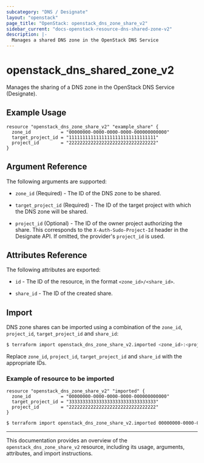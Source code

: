 ```yaml
---
subcategory: "DNS / Designate"
layout: "openstack"
page_title: "OpenStack: openstack_dns_zone_share_v2"
sidebar_current: "docs-openstack-resource-dns-shared-zone-v2"
description: |-
  Manages a shared DNS zone in the OpenStack DNS Service
---
```


# openstack\_dns\_shared\_zone\_v2

Manages the sharing of a DNS zone in the OpenStack DNS Service (Designate).

## Example Usage

```hcl
resource "openstack_dns_zone_share_v2" "example_share" {
  zone_id           = "00000000-0000-0000-0000-000000000000"
  target_project_id = "11111111111111111111111111111111"
  project_id        = "22222222222222222222222222222222"
}
```

## Argument Reference

The following arguments are supported:

- `zone_id` (Required) - The ID of the DNS zone to be shared.

- `target_project_id` (Required) - The ID of the target project with which the DNS zone will be shared.

- `project_id` (Optional) - The ID of the owner project authorizing the share. This corresponds to the `X-Auth-Sudo-Project-Id` header in the Designate API. If omitted, the provider's `project_id` is used.

## Attributes Reference

The following attributes are exported:

- `id` - The ID of the resource, in the format `<zone_id>/<share_id>`.

- `share_id` - The ID of the created share.

## Import

DNS zone shares can be imported using a combination of the `zone_id`, `project_id`, `target_project_id` and `share_id`:

```bash
$ terraform import openstack_dns_zone_share_v2.imported <zone_id>:<project_id>:<target_project_id>/<share_id>
```

Replace `zone_id`, `project_id`, `target_project_id` and `share_id` with the appropriate IDs.

### Example of resource to be imported

```hcl
resource "openstack_dns_zone_share_v2" "imported" {
  zone_id           = "00000000-0000-0000-0000-000000000000"
  target_project_id = "33333333333333333333333333333333"
  project_id        = "22222222222222222222222222222222"
}
```
```bash
$ terraform import openstack_dns_zone_share_v2.imported 00000000-0000-0000-0000-000000000000:22222222222222222222222222222222:33333333333333333333333333333333/44444444-4444-4444-4444-444444444444
```

---

This documentation provides an overview of the `openstack_dns_zone_share_v2` resource, including its usage, arguments, attributes, and import instructions. 
